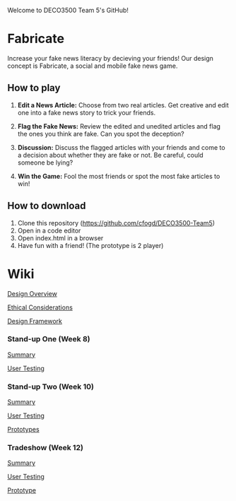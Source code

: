 Welcome to DECO3500 Team 5's GitHub!

# Fabricate
Increase your fake news literacy by decieving your friends! Our design concept is Fabricate, a social and mobile fake news game.

## How to play
1. **Edit a News Article:** Choose from two real articles. Get creative and edit one into a fake news story to trick your friends.

3. **Flag the Fake News:** Review the edited and unedited articles and flag the ones you think are fake. Can you spot the deception?

4. **Discussion:** Discuss the flagged articles with your friends and come to a decision about whether they are fake or not. Be careful, could someone be lying?

5. **Win the Game:** Fool the most friends or spot the most fake articles to win!

## How to download
1. Clone this repository (https://github.com/cfogd/DECO3500-Team5)
2. Open in a code editor
3. Open index.html in a browser
4. Have fun with a friend! (The prototype is 2 player)

# Wiki
[Design Overview](https://github.com/cfogd/DECO3500-Team5/wiki/Design-Overview)

[Ethical Considerations](https://github.com/cfogd/DECO3500-Team5/wiki/Ethical-Considerations)

[Design Framework](https://github.com/cfogd/DECO3500-Team5/wiki/Design-Framework)

### Stand-up One (Week 8)
[Summary](https://github.com/cfogd/DECO3500-Team5/wiki/Stand-Up-One-Summary)

[User Testing](https://github.com/cfogd/DECO3500-Team5/wiki/Stand-Up-User-Testing)

### Stand-up Two (Week 10)

[Summary](https://github.com/cfogd/DECO3500-Team5/wiki/Stand-Up-Two-Summary)

[User Testing](https://github.com/cfogd/DECO3500-Team5/wiki/Stand-Up-Two-User-Testing)

[Prototypes](https://github.com/cfogd/DECO3500-Team5/wiki/Stand-Up-Two-Prototypes)

### Tradeshow (Week 12)
[Summary](https://github.com/cfogd/DECO3500-Team5/wiki/Tradeshow-Summary)

[User Testing](https://github.com/cfogd/DECO3500-Team5/wiki/Tradeshow-User-Testing)

[Prototype](https://github.com/cfogd/DECO3500-Team5/wiki/Tradeshow-Prototype)



